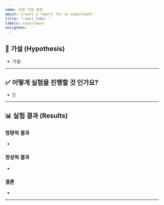 ```yaml
---
name: 실험 가설 설정
about: Create a report for an experiment
title: ":test_tube: "
labels: experiment
assignees: ''
---
```


## 📌 가설 (Hypothesis)

<!-- 해당 실험을 통해 증명하고자 하는 가설을 명확하게 기술하세요 -->
- 가설: 

---

## ✅ 어떻게 실험을 진행할 것 인가요?
<!-- 작업 예정 사항을 공유해 주세요! -->

- [] 



---

## 📊 실험 결과 (Results)

### 정량적 결과
<!-- 실험의 수치적 결과를 기록하세요 (BLEU score 등) -->
- 

### 정성적 결과
<!-- 실험을 통해 관찰된 정성적인 결과나 인사이트를 기록하세요(사진 이용) -->
- 

### 결론
<!-- 가설이 검증되었는지, 어떤 인사이트를 얻었는지 정리하세요 -->
- 

---